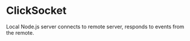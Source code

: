 ClickSocket
===========

Local Node.js server connects to remote server, responds to events from the remote.
